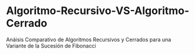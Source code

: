 # Algoritmo-Recursivo-VS-Algoritmo-Cerrado
Anáisis Comparativo de Algoritmos Recursivos y Cerrados para una Variante de la Sucesión de Fibonacci
